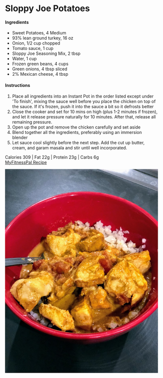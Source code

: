  # Sloppy Joe Potatoes

#### Ingredients

- Sweet Potatoes, 4 Medium
- 93% lean ground turkey, 16 oz
- Onion, 1/2 cup chopped
- Tomato sauce, 1 cup
- Sloppy Joe Seasoning Mix, 2 tbsp 
- Water, 1 cup 
- Frozen green beans, 4 cups 
- Green onions, 4 tbsp sliced
- 2% Mexican cheese, 4 tbsp 

#### Instructions
1. Place all ingredients into an Instant Pot in the order listed except under 'To finish', mixing the sauce well before you place the chicken on top of the sauce. If it's frozen, push it into the sauce a bit so it defrosts better
1. Close the cooker and set for 10 mins on high (plus 1-2 minutes if frozen), and let it release pressure naturally for 10 minutes. After that, release all remaining pressure.
1. Open up the pot and remove the chicken carefully and set aside
1. Blend together all the ingredients, preferably using an immersion blender
1. Let sauce cool slightly before the next step. Add the cut up butter, cream, and garam masala and stir until well incorporated.

Calories 309 | Fat 22g | Protein 23g | Carbs 6g  
[MyFitnessPal Recipe](https://www.myfitnesspal.com/recipe/view/54303338098221)

![](./images/InstantPotButterChicken.jpg)
